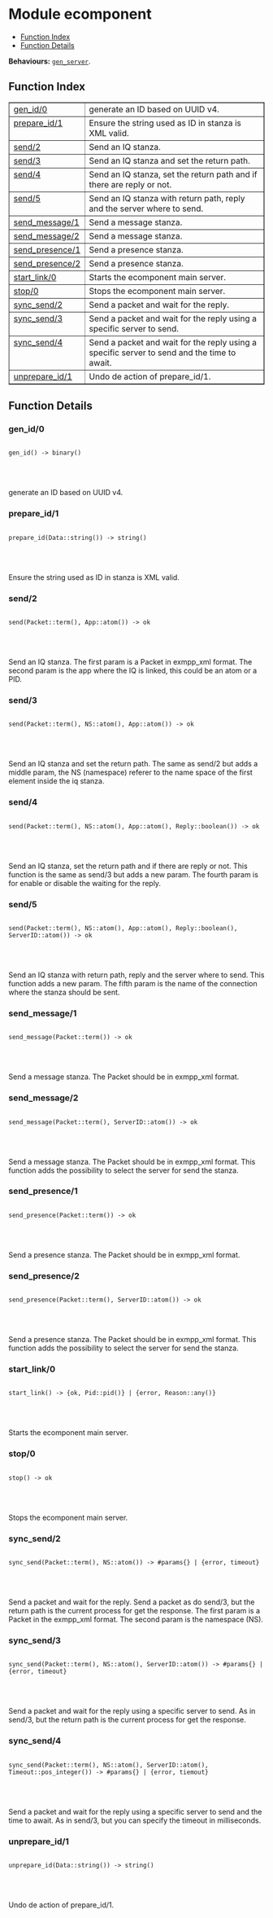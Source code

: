 

# Module ecomponent #
* [Function Index](#index)
* [Function Details](#functions)

__Behaviours:__ [`gen_server`](gen_server.md).
<a name="index"></a>

## Function Index ##


<table width="100%" border="1" cellspacing="0" cellpadding="2" summary="function index"><tr><td valign="top"><a href="#gen_id-0">gen_id/0</a></td><td>generate an ID based on UUID v4.</td></tr><tr><td valign="top"><a href="#prepare_id-1">prepare_id/1</a></td><td>Ensure the string used as ID in stanza is XML valid.</td></tr><tr><td valign="top"><a href="#send-2">send/2</a></td><td>Send an IQ stanza.</td></tr><tr><td valign="top"><a href="#send-3">send/3</a></td><td>Send an IQ stanza and set the return path.</td></tr><tr><td valign="top"><a href="#send-4">send/4</a></td><td>Send an IQ stanza, set the return path and if there are reply or not.</td></tr><tr><td valign="top"><a href="#send-5">send/5</a></td><td>Send an IQ stanza with return path, reply and the server where to send.</td></tr><tr><td valign="top"><a href="#send_message-1">send_message/1</a></td><td>Send a message stanza.</td></tr><tr><td valign="top"><a href="#send_message-2">send_message/2</a></td><td>Send a message stanza.</td></tr><tr><td valign="top"><a href="#send_presence-1">send_presence/1</a></td><td>Send a presence stanza.</td></tr><tr><td valign="top"><a href="#send_presence-2">send_presence/2</a></td><td>Send a presence stanza.</td></tr><tr><td valign="top"><a href="#start_link-0">start_link/0</a></td><td>Starts the ecomponent main server.</td></tr><tr><td valign="top"><a href="#stop-0">stop/0</a></td><td>Stops the ecomponent main server.</td></tr><tr><td valign="top"><a href="#sync_send-2">sync_send/2</a></td><td>Send a packet and wait for the reply.</td></tr><tr><td valign="top"><a href="#sync_send-3">sync_send/3</a></td><td>Send a packet and wait for the reply using a specific server to send.</td></tr><tr><td valign="top"><a href="#sync_send-4">sync_send/4</a></td><td>Send a packet and wait for the reply using a specific server to send
and the time to await.</td></tr><tr><td valign="top"><a href="#unprepare_id-1">unprepare_id/1</a></td><td>Undo de action of prepare_id/1.</td></tr></table>


<a name="functions"></a>

## Function Details ##

<a name="gen_id-0"></a>

### gen_id/0 ###


<pre><code>
gen_id() -&gt; binary()
</code></pre>

<br></br>


generate an ID based on UUID v4.
<a name="prepare_id-1"></a>

### prepare_id/1 ###


<pre><code>
prepare_id(Data::string()) -&gt; string()
</code></pre>

<br></br>


Ensure the string used as ID in stanza is XML valid.
<a name="send-2"></a>

### send/2 ###


<pre><code>
send(Packet::term(), App::atom()) -&gt; ok
</code></pre>

<br></br>


Send an IQ stanza. The first param is a Packet in exmpp_xml format.
The second param is the app where the IQ is linked, this could be an
atom or a PID.
<a name="send-3"></a>

### send/3 ###


<pre><code>
send(Packet::term(), NS::atom(), App::atom()) -&gt; ok
</code></pre>

<br></br>


Send an IQ stanza and set the return path. The same as send/2 but adds
a middle param, the NS (namespace) referer to the name space of the
first element inside the iq stanza.
<a name="send-4"></a>

### send/4 ###


<pre><code>
send(Packet::term(), NS::atom(), App::atom(), Reply::boolean()) -&gt; ok
</code></pre>

<br></br>


Send an IQ stanza, set the return path and if there are reply or not.
This function is the same as send/3 but adds a new param. The fourth
param is for enable or disable the waiting for the reply.
<a name="send-5"></a>

### send/5 ###


<pre><code>
send(Packet::term(), NS::atom(), App::atom(), Reply::boolean(), ServerID::atom()) -&gt; ok
</code></pre>

<br></br>


Send an IQ stanza with return path, reply and the server where to send.
This function adds a new param. The fifth param is the name of the
connection where the stanza should be sent.
<a name="send_message-1"></a>

### send_message/1 ###


<pre><code>
send_message(Packet::term()) -&gt; ok
</code></pre>

<br></br>


Send a message stanza. The Packet should be in exmpp_xml format.
<a name="send_message-2"></a>

### send_message/2 ###


<pre><code>
send_message(Packet::term(), ServerID::atom()) -&gt; ok
</code></pre>

<br></br>


Send a message stanza. The Packet should be in exmpp_xml format.
This function adds the possibility to select the server for send
the stanza.
<a name="send_presence-1"></a>

### send_presence/1 ###


<pre><code>
send_presence(Packet::term()) -&gt; ok
</code></pre>

<br></br>


Send a presence stanza. The Packet should be in exmpp_xml format.
<a name="send_presence-2"></a>

### send_presence/2 ###


<pre><code>
send_presence(Packet::term(), ServerID::atom()) -&gt; ok
</code></pre>

<br></br>


Send a presence stanza. The Packet should be in exmpp_xml format.
This function adds the possibility to select the server for send
the stanza.
<a name="start_link-0"></a>

### start_link/0 ###


<pre><code>
start_link() -&gt; {ok, Pid::pid()} | {error, Reason::any()}
</code></pre>

<br></br>


Starts the ecomponent main server.
<a name="stop-0"></a>

### stop/0 ###


<pre><code>
stop() -&gt; ok
</code></pre>

<br></br>


Stops the ecomponent main server.
<a name="sync_send-2"></a>

### sync_send/2 ###


<pre><code>
sync_send(Packet::term(), NS::atom()) -&gt; #params{} | {error, timeout}
</code></pre>

<br></br>


Send a packet and wait for the reply.
Send a packet as do send/3, but the return path is the current process
for get the response. The first param is a Packet in the exmpp_xml format.
The second param is the namespace (NS).
<a name="sync_send-3"></a>

### sync_send/3 ###


<pre><code>
sync_send(Packet::term(), NS::atom(), ServerID::atom()) -&gt; #params{} | {error, timeout}
</code></pre>

<br></br>


Send a packet and wait for the reply using a specific server to send.
As in send/3, but the return path is the current process for get the
response.
<a name="sync_send-4"></a>

### sync_send/4 ###


<pre><code>
sync_send(Packet::term(), NS::atom(), ServerID::atom(), Timeout::pos_integer()) -&gt; #params{} | {error, tiemout}
</code></pre>

<br></br>


Send a packet and wait for the reply using a specific server to send
and the time to await. As in send/3, but you can specify the timeout
in milliseconds.
<a name="unprepare_id-1"></a>

### unprepare_id/1 ###


<pre><code>
unprepare_id(Data::string()) -&gt; string()
</code></pre>

<br></br>


Undo de action of prepare_id/1.
